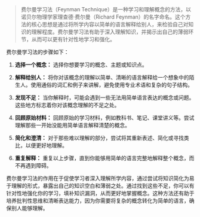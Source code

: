 > 费尔曼学习法（Feynman Technique）是一种学习和理解概念的方法，以诺贝尔物理学家理查德·费尔曼（Richard Feynman）的名字命名。这个方法的核心思想是通过将所学内容以简单的语言解释给别人，来检验自己对知识的理解程度。费尔曼学习法有助于深入理解知识，并揭示出自己的薄弱环节，从而可以更有针对性地学习和强化。

费尔曼学习法的步骤如下：

1. **选择一个概念：** 选择你想要学习的概念、主题或知识点。

2. **解释给别人：** 将你对该概念的理解以简单、清晰的语言解释给一个想象中的陌生人。使用通俗的词汇和例子来讲解，避免使用专业术语和复杂的句子结构。

3. **发现不足：** 当你解释时，可能会遇到一些无法用简单语言表达的概念或问题。这些地方标志着你对该概念理解的不足之处。

4. **回顾原始材料：** 回顾原始的学习材料，例如教科书、笔记、课堂讲义等。尝试理解那些一开始没能用简单语言解释清楚的概念。

5. **简化和澄清：** 对于那些难以理解的部分，尝试将其重新表述、简化或寻找类比，以便更好地理解。

6. **重复解释：** 重复以上步骤，直到你能够用简单的语言完整地解释整个概念，而不再遇到障碍。

费尔曼学习法的作用在于促使学习者深入理解所学内容，通过尝试将知识简化为易于理解的形式，暴露出自己的知识空白和薄弱之处。通过找到这些不足，你可以有针对性地强化你的学习，填补知识漏洞，从而更好地掌握概念。这种方法还有助于培养批判性思维和清晰表达能力，因为你需要将复杂的概念转化为简单的语言，确保别人能够理解。